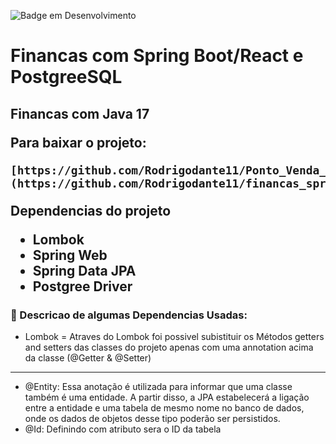 ![Badge em Desenvolvimento](http://img.shields.io/static/v1?label=STATUS&message=EM%20DESENVOLVIMENTO&color=GREEN&style=for-the-badge)

<h1 aligh="center"> Financas com Spring Boot/React e PostgreeSQL <h2>
<strong>Financas com Java 17</strong>
  
Para baixar o projeto:

```
[https://github.com/Rodrigodante11/Ponto_Venda_Java_Web_Spring.git](https://github.com/Rodrigodante11/financas_springboot_react.git)
```

  Dependencias do projeto
 - Lombok
- Spring Web
- Spring Data JPA
- Postgree Driver
 
 ### :mag_right: Descricao de algumas Dependencias Usadas:
- Lombok = Atraves do Lombok foi possivel subistituir os Métodos getters and setters das classes do projeto apenas com uma annotation acima da classe (@Getter & @Setter)



-------
 - @Entity: Essa anotação  é utilizada para informar que uma classe também é uma entidade. A partir disso, a JPA estabelecerá a ligação entre a entidade e uma tabela de mesmo nome no banco de dados, onde os dados de objetos desse tipo poderão ser persistidos.
- @Id: Definindo com atributo sera o ID da tabela
